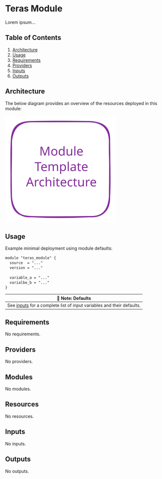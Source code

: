 # Teras Module
Lorem ipsum...

## Table of Contents
1. [Architecture](#architecture)
2. [Usage](#usage)
3. [Requirements](#requirements)
4. [Providers](#providers)
5. [Inputs](#inputs)
6. [Outputs](#outputs)

## Architecture
The below diagram provides an overview of the resources deployed in this module:

<img src="docs/architecture.svg">

## Usage
Example minimal deployment using module defaults:
```
module "teras_module" {
  source  = "..."
  version = "..."

  variable_a = "..."
  varialbe_b = "..."
}
```

| :scroll: Note: Defaults |
|----------|
| See [inputs](#inputs) for a complete list of input variables and their defaults. |

<!-- BEGINNING OF PRE-COMMIT-TERRAFORM DOCS HOOK -->
## Requirements

No requirements.

## Providers

No providers.

## Modules

No modules.

## Resources

No resources.

## Inputs

No inputs.

## Outputs

No outputs.
<!-- END OF PRE-COMMIT-TERRAFORM DOCS HOOK -->
